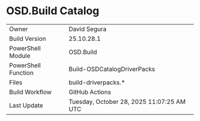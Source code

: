 ﻿# OSD.Build Catalog

| | |
|-|-|
| Owner | David Segura |
| Build Version | 25.10.28.1 |
| PowerShell Module | OSD.Build |
| PowerShell Function | Build-OSDCatalogDriverPacks |
| Files | build-driverpacks.* |
| Build Workflow | GitHub Actions |
| Last Update | Tuesday, October 28, 2025 11:07:25 AM UTC |

